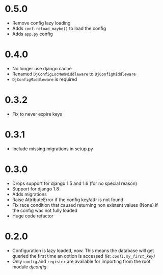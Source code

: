 0.5.0
==================

* Remove config lazy loading
* Adds `conf.reload_maybe()` to load the config
* Adds `app.py` config

0.4.0
==================

* No longer use django cache
* Renamed `DjConfigLocMemMiddleware` to `DjConfigMiddleware`
* `DjConfigMiddleware` is required

0.3.2
==================

* Fix to never expire keys

0.3.1
==================

* Include missing migrations in setup.py

0.3.0
==================

* Drops support for django 1.5 and 1.6 (for no special reason)
* Support for django 1.8
* Adds migrations
* Raise AttributeError if the config key/attr is not found
* Fix race condition that caused returning non existent values (None) if the config was not fully loaded
* Huge code refactor

0.2.0
==================

* Configuration is lazy loaded, now. This means the database will get queried the first time an option is accessed *(ie: `confi.my_first_key`)*
* Only `config` and `register` are available for importing from the root module *djconfig*.
